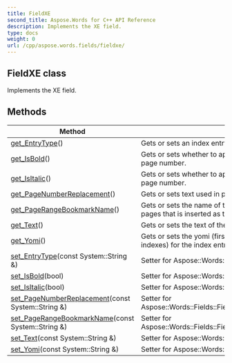 ```yaml
---
title: FieldXE
second_title: Aspose.Words for C++ API Reference
description: Implements the XE field. 
type: docs
weight: 0
url: /cpp/aspose.words.fields/fieldxe/
---
```

## FieldXE class


Implements the XE field. 

## Methods

| Method | Description |
| --- | --- |
| [get_EntryType](./get_entrytype/)() | Gets or sets an index entry type.  |
| [get_IsBold](./get_isbold/)() | Gets or sets whether to apply bold formatting to the entry's page number.  |
| [get_IsItalic](./get_isitalic/)() | Gets or sets whether to apply italic formatting to the entry's page number.  |
| [get_PageNumberReplacement](./get_pagenumberreplacement/)() | Gets or sets text used in place of a page number.  |
| [get_PageRangeBookmarkName](./get_pagerangebookmarkname/)() | Gets or sets the name of the bookmark that marks a range of pages that is inserted as the entry's page number.  |
| [get_Text](./get_text/)() | Gets or sets the text of the entry.  |
| [get_Yomi](./get_yomi/)() | Gets or sets the yomi (first phonetic character for sorting indexes) for the index entry.  |
| [set_EntryType](./set_entrytype/)(const System::String &) | Setter for Aspose::Words::Fields::FieldXE::get_EntryType.  |
| [set_IsBold](./set_isbold/)(bool) | Setter for Aspose::Words::Fields::FieldXE::get_IsBold.  |
| [set_IsItalic](./set_isitalic/)(bool) | Setter for Aspose::Words::Fields::FieldXE::get_IsItalic.  |
| [set_PageNumberReplacement](./set_pagenumberreplacement/)(const System::String &) | Setter for Aspose::Words::Fields::FieldXE::get_PageNumberReplacement.  |
| [set_PageRangeBookmarkName](./set_pagerangebookmarkname/)(const System::String &) | Setter for Aspose::Words::Fields::FieldXE::get_PageRangeBookmarkName.  |
| [set_Text](./set_text/)(const System::String &) | Setter for Aspose::Words::Fields::FieldXE::get_Text.  |
| [set_Yomi](./set_yomi/)(const System::String &) | Setter for Aspose::Words::Fields::FieldXE::get_Yomi.  |
